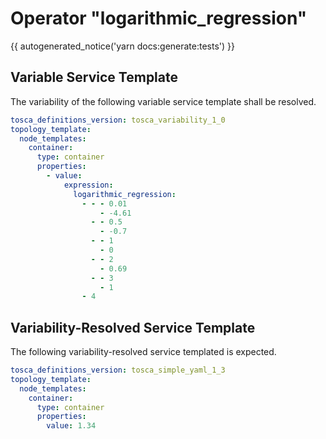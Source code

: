 # Operator "logarithmic_regression"

{{ autogenerated_notice('yarn docs:generate:tests') }}


## Variable Service Template

The variability of the following variable service template shall be resolved.

```yaml linenums="1"
tosca_definitions_version: tosca_variability_1_0
topology_template:
  node_templates:
    container:
      type: container
      properties:
        - value:
            expression:
              logarithmic_regression:
                - - - 0.01
                    - -4.61
                  - - 0.5
                    - -0.7
                  - - 1
                    - 0
                  - - 2
                    - 0.69
                  - - 3
                    - 1
                - 4
```



## Variability-Resolved Service Template

The following variability-resolved service templated is expected.

```yaml linenums="1"
tosca_definitions_version: tosca_simple_yaml_1_3
topology_template:
  node_templates:
    container:
      type: container
      properties:
        value: 1.34
```

